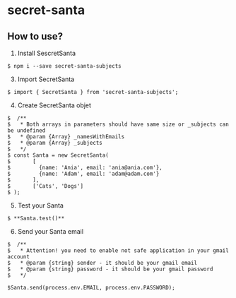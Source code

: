 # secret-santa
## How to use?
1. Install SescretSanta
```
$ npm i --save secret-santa-subjects
```
3. Import SecretSanta
```
$ import { SecretSanta } from 'secret-santa-subjects';
```
4. Create SecretSanta objet
```
$  /**
$   * Both arrays in parameters should have same size or _subjects can be undefined
$   * @param {Array} _namesWithEmails
$   * @param {Array} _subjects
$   */
$ const Santa = new SecretSanta( 
$       [
$         {name: 'Ania', email: 'ania@ania.com'}, 
$         {name: 'Adam', email: 'adam@adam.com'}
$       ],
$       ['Cats', 'Dogs']
$ );
```
5. Test your Santa
```
$ **Santa.test()**
```
6. Send your Santa email
```
$  /**
$   * Attention! you need to enable not safe application in your gmail account
$   * @param {string} sender - it should be your gmail email
$   * @param {string} password - it should be your gmail password
$   */

$Santa.send(process.env.EMAIL, process.env.PASSWORD);
```
